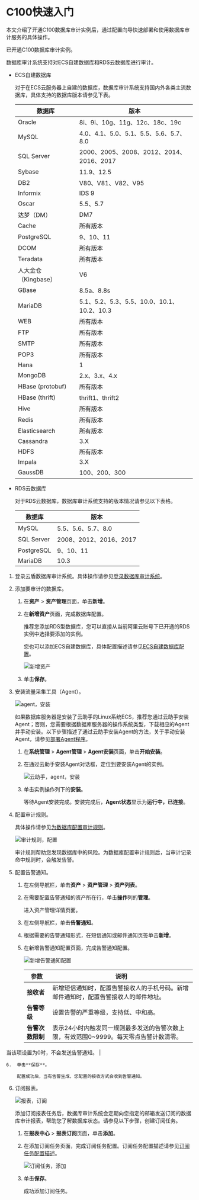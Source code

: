# C100快速入门

本文介绍了开通C100数据库审计实例后，通过配置向导快速部署和使用数据库审计服务的具体操作。

已开通C100数据库审计实例。

数据库审计系统支持对ECS自建数据库和RDS云数据库进行审计。

-   ECS自建数据库

    对于在ECS云服务器上自建的数据库，数据库审计系统支持国内外各类主流数据库，具体支持的数据库版本请参见下表。

    |数据库|版本|
    |---|--|
    |Oracle|8i、9i、10g、11g、12c、18c、19c|
    |MySQL|4.0、4.1、5.0、5.1、5.5、5.6、5.7、8.0|
    |SQL Server|2000、2005、2008、2012、2014、2016、2017|
    |Sybase|11.9、12.5|
    |DB2|V80、V81、V82、V95|
    |Informix|IDS 9|
    |Oscar|5.5、5.7|
    |达梦（DM）|DM7|
    |Cache|所有版本|
    |PostgreSQL|9、10、11|
    |DCOM|所有版本|
    |Teradata|所有版本|
    |人大金仓（Kingbase）|V6|
    |GBase|8.5a、8.8s|
    |MariaDB|5.1、5.2、5.3、5.5、10.0、10.1、10.2、10.3|
    |WEB|所有版本|
    |FTP|所有版本|
    |SMTP|所有版本|
    |POP3|所有版本|
    |Hana|1|
    |MongoDB|2.x、3.x、4.x|
    |HBase \(protobuf\)|所有版本|
    |HBase \(thrift\)|thrift1、thrift2|
    |Hive|所有版本|
    |Redis|所有版本|
    |Elasticsearch|所有版本|
    |Cassandra|3.X|
    |HDFS|所有版本|
    |Impala|3.X|
    |GaussDB|100、200、300|

-   RDS云数据库

    对于RDS云数据库，数据库审计系统支持的版本情况请参见以下表格。

    |数据库|版本|
    |---|--|
    |MySQL|5.5、5.6、5.7、8.0|
    |SQL Server|2008、2012、2016、2017|
    |PostgreSQL|9、10、11|
    |MariaDB|10.3|


1.  登录云盾数据库审计系统。具体操作请参见[登录数据库审计系统](/cn.zh-CN/用户指南（C100）/登录数据库审计系统.md)。

2.  添加要审计的数据库。

    1.  在**资产** \> **资产管理**页面，单击**新增**。

    2.  在**新增资产**页面，完成数据库配置。

        推荐您添加RDS型数据库，您可以直接从当前阿里云账号下已开通的RDS实例中选择要添加的实例。

        您也可以添加ECS自建数据库，具体配置描述请参见[ECS自建数据库配置](/cn.zh-CN/用户指南（C100）/管理数据库.md)。

        ![新增资产](https://static-aliyun-doc.oss-cn-hangzhou.aliyuncs.com/assets/img/zh-CN/2381243951/p49317.png)

    3.  单击**保存**。

3.  安装流量采集工具（Agent）。

    ![agent，安装](https://static-aliyun-doc.oss-cn-hangzhou.aliyuncs.com/assets/img/zh-CN/2381243951/p49306.png)

    如果数据库服务器是安装了云助手的Linux系统ECS，推荐您通过云助手安装Agent；否则，您需要根据数据库服务器的操作系统类型，下载相应的Agent并手动安装。以下步骤描述了通过云助手安装Agent的方法，关于手动安装Agent，请参见[部署Agent程序](/cn.zh-CN/用户指南（C100）/部署Agent程序.md)。

    1.  在**系统管理** \> **Agent管理** \> **Agent安装**页面，单击**开始安装**。

    2.  在通过云助手安装Agent对话框，定位到要安装Agent的实例。

        ![云助手，agent，安装](https://static-aliyun-doc.oss-cn-hangzhou.aliyuncs.com/assets/img/zh-CN/2381243951/p49307.png)

    3.  单击实例操作列下的**安装**。

        等待Agent安装完成。安装完成后，**Agent状态**显示为**运行中，已连接**。

4.  配置审计规则。

    具体操作请参见[为数据库配置审计规则](/cn.zh-CN/用户指南（C100）/规则配置/为数据库配置审计规则.md)。

    ![审计规则，配置](https://static-aliyun-doc.oss-cn-hangzhou.aliyuncs.com/assets/img/zh-CN/2381243951/p49308.png)

    审计规则帮助您发现数据库中的风险。为数据库配置审计规则后，当审计记录命中规则时，会触发告警。

5.  配置告警通知。

    1.  在左侧导航栏，单击**资产** \> **资产管理** \> **资产列表**。

    2.  在需要配置告警通知的资产所在行，单击**操作**列的**管理**。

        进入资产管理详情页面。

    3.  在左侧导航栏，单击**告警通知**。

    4.  根据需要的告警通知形式，在短信通知或邮件通知页签单击**新增**。

    5.  在新增告警通知配置页面，完成告警通知配置。

        ![新增告警通知配置](https://static-aliyun-doc.oss-cn-hangzhou.aliyuncs.com/assets/img/zh-CN/8887973061/p176855.png)

        |参数|说明|
        |--|--|
        |**接收者**|新增短信通知时，配置告警接收人的手机号码。新增邮件通知时，配置告警接收人的邮件地址。|
        |**告警等级**|设置告警的严重等级，支持低、中和高。|
        |**告警次数限制**|表示24小时内触发同一规则最多发送的告警次数上限，有效范围0~9999。每天零点告警计数清零。

当该项设置为0时，不会发送告警通知。 |

    6.  单击**保存**。

        配置成功后，当有告警生成，您配置的接收方式会收到告警通知。

6.  订阅报表。

    ![报表，订阅](https://static-aliyun-doc.oss-cn-hangzhou.aliyuncs.com/assets/img/zh-CN/3381243951/p49309.png)

    添加订阅报表任务后，数据库审计系统会定期向您指定的邮箱发送订阅的数据库审计报表，帮助您了解数据库状态。请参见以下步骤，创建订阅任务。

    1.  在**报表中心** \> **报表订阅**页面，单击**添加**。

    2.  在添加订阅任务页面，完成订阅任务配置。订阅任务配置描述请参见[订阅任务配置描述](/cn.zh-CN/用户指南（C100）/报表中心.md)。

        ![订阅任务，添加](https://static-aliyun-doc.oss-cn-hangzhou.aliyuncs.com/assets/img/zh-CN/3381243951/p49310.png)

    3.  单击**保存**。

        成功添加订阅任务。


